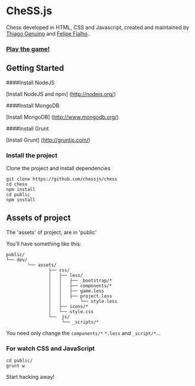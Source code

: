 # CheSS.js

Chess developed in HTML, CSS and Javascript, created and maintained by [Thiago Genuino](https://twitter.com/tgenuino) and [Felipe Fialho](http://www.felipefialho.com/)..

### [Play the game!](http://chessjs.trendi.com.br/chess)

## Getting Started

####Install NodeJS

[Install NodeJS and npm] (http://nodejs.org/)

####Install MongoDB

[Install MongoDB] (http://www.mongodb.org/)

####Install Grunt

[Install Grunt] (http://gruntjs.com/)

### Install the project

Clone the project and install dependencies

``` 
git clone https://github.com/chessjs/chess
cd chess
npm install
cd public
npm install
``` 

## Assets of project

The 'assets' of project, are in 'public'	

You'll have something like this:

```
public/
└── dev/
		└── assets/
				├── css/
				│   ├── less/
				│   │ 	├── _bootstrap/* 
				│   │ 	├── components/* 
				│   │ 	├── game.less
				│   │ 	├── project.less
				│   │		└── style.less
				│   ├── icons/* 
				│   └── style.css 
				└──  js/ 
				   	 └── _scripts/* 
```

You need only change the `components/*` `*.less` and `_script/*`...

### For watch CSS and JavaScript

``` 
cd public/
grunt w
```	
   
Start hacking away! 
 